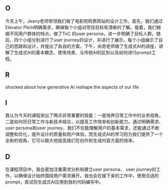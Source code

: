 ## O

今天上午，Jeany老师带领我们做了电影院购票网站的设计工作。首先，我们通过Elevator Pitch明确需求，确保每个小组对项目目标有清晰的了解。接着，我们根据不同用户群体的特点，做了ToC 的user persona，进一步明确了目标人群。随后，四个小组分别进行了user journey的设计，并进行了展示。每个小组展示了自己的思路和设计，并提出了各自的方案。下午，尚奇老师做了生成式AI的讲座，讲解了生成式AI的基本概念、使用场景、与传统AI的区别以及如何进行prompt工程。

## R

shocked about how generative AI reshape the aspects of our life



## I

我认为今天的课程突出了两点非常重要的技能：一是培养日常工作中的业务视角，二是如何将日常工作与新技术结合，以提高工作效率和创新能力。通过明确需求、user persona和user journey，我们不仅能理解用户的基本需求，还能通过不断调整和优化，提升设计的质量和用户体验。而生成式AI的学习则为我们提供了一个全新的视角，它可以极大地提高我们在创作和生成内容方面的效率。





## D

在课程项目中，我会更加注重需求分析和建立user persona、 user journey的工作，以确保设计始终围绕用户需求展开。我也会在接下来的工作中，使用合适的prompt，尝试将生成式AI应用到我的代码编写中。

### 

### 